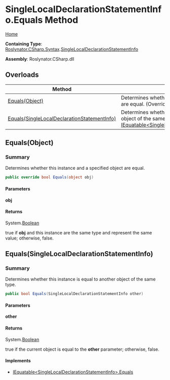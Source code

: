 # SingleLocalDeclarationStatementInfo\.Equals Method

[Home](../../../../../README.md)

**Containing Type**: [Roslynator.CSharp.Syntax](../../README.md)\.[SingleLocalDeclarationStatementInfo](../README.md)

**Assembly**: Roslynator\.CSharp\.dll

## Overloads

| Method | Summary |
| ------ | ------- |
| [Equals(Object)](#Roslynator_CSharp_Syntax_SingleLocalDeclarationStatementInfo_Equals_System_Object_) | Determines whether this instance and a specified object are equal\. \(Overrides [ValueType.Equals](https://docs.microsoft.com/en-us/dotnet/api/system.valuetype.equals)\) |
| [Equals(SingleLocalDeclarationStatementInfo)](#Roslynator_CSharp_Syntax_SingleLocalDeclarationStatementInfo_Equals_Roslynator_CSharp_Syntax_SingleLocalDeclarationStatementInfo_) | Determines whether this instance is equal to another object of the same type\. \(Implements [IEquatable\<SingleLocalDeclarationStatementInfo>.Equals](https://docs.microsoft.com/en-us/dotnet/api/system.iequatable-1.equals)\) |

## Equals\(Object\)<a name="Roslynator_CSharp_Syntax_SingleLocalDeclarationStatementInfo_Equals_System_Object_"></a>

### Summary

Determines whether this instance and a specified object are equal\.

```csharp
public override bool Equals(object obj)
```

#### Parameters

**obj**



#### Returns

System\.[Boolean](https://docs.microsoft.com/en-us/dotnet/api/system.boolean)

true if **obj** and this instance are the same type and represent the same value; otherwise, false\. 

## Equals\(SingleLocalDeclarationStatementInfo\)<a name="Roslynator_CSharp_Syntax_SingleLocalDeclarationStatementInfo_Equals_Roslynator_CSharp_Syntax_SingleLocalDeclarationStatementInfo_"></a>

### Summary

Determines whether this instance is equal to another object of the same type\.

```csharp
public bool Equals(SingleLocalDeclarationStatementInfo other)
```

#### Parameters

**other**



#### Returns

System\.[Boolean](https://docs.microsoft.com/en-us/dotnet/api/system.boolean)

true if the current object is equal to the **other** parameter; otherwise, false\.

#### Implements

* [IEquatable\<SingleLocalDeclarationStatementInfo>.Equals](https://docs.microsoft.com/en-us/dotnet/api/system.iequatable-1.equals)
